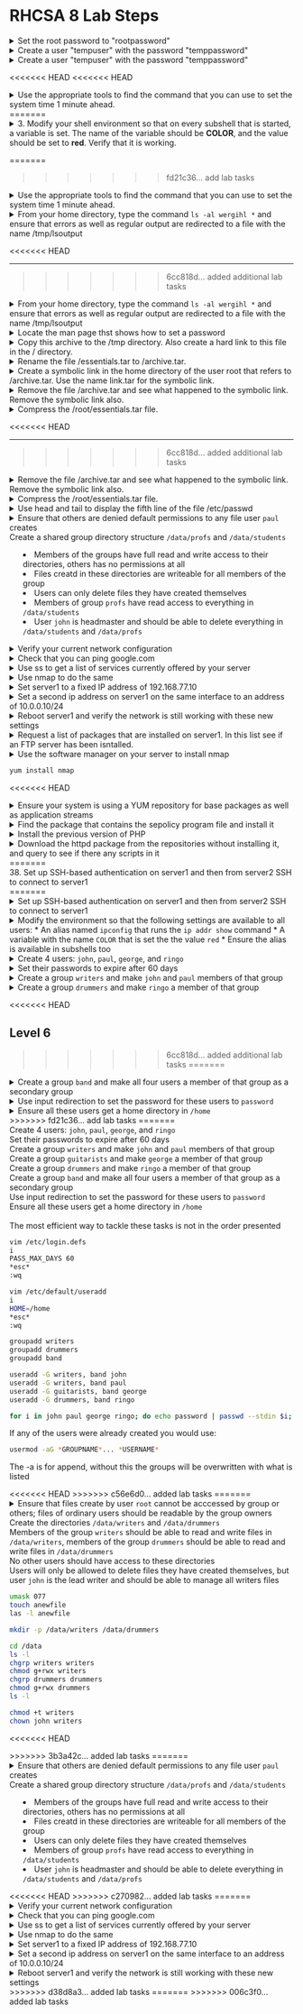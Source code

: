 # RHCSA 8 Lab Steps

<details>
<<<<<<< HEAD
<<<<<<< HEAD
  <summary>Set the root password to "rootpassword"</summary>
<<<<<<< HEAD
<<<<<<< HEAD
  
=======
>>>>>>> f7498a2... updated markdown syntax for code blocks
=======
  
>>>>>>> 2377348... updated markdown syntax for code blocks
  ```bash
  sudo passwd root
  Changing password fot user root.
  rootpassword
  BAD PASSWORD: The apssword contains the user name in some form
  rootpassword
  ```
<<<<<<< HEAD
<<<<<<< HEAD
  
</details>

<details>
  <summary>Create a user "tempuser" with the password "temppassword"</summary>
  ```bash
  sudo useradd tempuser
  sudo passwd tempuser
  temppassword
  temppassword
  ```
=======
  <summary>1. Set the root password to "rootpassword"</summary>
=======
  <summary>Set the root password to "rootpassword"</summary>
>>>>>>> fd21c36... add lab tasks
  <code>sudo passwd root</code><br/>
  <code>Changing password fot user root.</code><br/>
  <code>rootpassword</code>
  <code>BAD PASSWORD: The apssword contains the user name in some form</code></br>
  <code>rootpassword</code>
=======
>>>>>>> f7498a2... updated markdown syntax for code blocks
=======
  
>>>>>>> 2377348... updated markdown syntax for code blocks
</details>

<details>
  <summary>Create a user "tempuser" with the password "temppassword"</summary>
<<<<<<< HEAD
  <code>sudo useradd tempuser</code><br/>
  <code>sudo passwd tempuser</code><br/>
  <code>temppassword</code><br/>
  <code>temppassword</code>
>>>>>>> c24c213... answer corrections
=======
  ```bash
  sudo useradd tempuser
  sudo passwd tempuser
  temppassword
  temppassword
  ```
>>>>>>> f7498a2... updated markdown syntax for code blocks
</details>

<<<<<<< HEAD
<<<<<<< HEAD
<details>
  <summary>Use the appropriate tools to find the command that you can use to set the system time 1 minute ahead.</summary>
</details>
=======

<details>
  <summary>3. Modify your shell environment so that on every subshell that is started, a variable is set. The name of the variable should be <b>COLOR</b>, and the value should be set to <b>red</b>. Verify that it is working.</summary>
</details>

=======
>>>>>>> fd21c36... add lab tasks
<details>
  <summary>Use the appropriate tools to find the command that you can use to set the system time 1 minute ahead.</summary>
</details>

<details>
  <summary>From your home directory, type the command <code>ls -al wergihl *</code> and ensure that errors as well as regular output are redirected to a file with the name /tmp/lsoutput</summary>
  <code>ls -al wergihl * &> /tmp/lsoutput</code>
</details>

<<<<<<< HEAD
***
>>>>>>> 6cc818d... added additional lab tasks

<details>
  <summary>From your home directory, type the command <code>ls -al wergihl *</code> and ensure that errors as well as regular output are redirected to a file with the name /tmp/lsoutput</summary>
  <code>ls -al wergihl * &> /tmp/lsoutput</code>
</details>

<details>
<<<<<<< HEAD
  <summary>Locate the man page thst shows how to set a password</summary>
=======
  <summary>6. Locate the man page thst shows how to set a password</summary>
>>>>>>> 6cc818d... added additional lab tasks
=======
<details>
  <summary>Locate the man page thst shows how to set a password</summary>
>>>>>>> fd21c36... add lab tasks
  <code>man -k password</code><br/>
  There are far to many results here to find what is needed<br/>
  <code>man -k password | grep 1</code><br/>
  Checking general commands to see if anything is applicable<br/>
  <code>man -k password | grep 8</code><br/>
  Checking system administration commands to see if anything is applicable<br/>
  <code>man useradd</code><br/>
  Checking an already known command to see if there's anything that can be used (check see also section)<br/>
  <code>man passwd</code><br/>
  Both command and description don't include the word "password" which is why they weren't found<br/>
</details>

<details>
<<<<<<< HEAD
<<<<<<< HEAD
  <summary>As root, create a user named "testuser" using the man page for <code>useradd</code> as reference</summary>
  ```bash
  su -
  <i>root password</i>
  useradd testuser
</details>

<details>
  <summary>Set the password for "testuser" to "password"</summary>
  ```bash
  passwd testuser
  New password: password
  BAD PASSWORD: The password fails the dictionary check - it is based on a dictionary word
  Retype new password: password
  passwd: all authentication tokens updated successfully.
  ```
</details>

<details>
  <summary>Use globbing to show everything in /etc that have a number in their name (use <code>cd /etc</code> to make /etc your current directory)</summary>
  ```bash
  cd /etc
  ls -d *[0-9]*
  ```
</details>

<details>
  <summary>Use <code>ls -l</code> with a pipe to display results page by page. Then use <code>cd</code> without any arguments</summary>
  ```bash
  ls -l | less
  cd
  ```
</details>

<details>
  <summary>Use vim to create a file named "users" and make sure it contains the names Trevor, Stephen, John, Joe and Hillary</summary>
=======
  <summary>7. As root, create a user named "testuser" using the man page for <code>useradd</code> as reference</summary>
=======
  <summary>As root, create a user named "testuser" using the man page for <code>useradd</code> as reference</summary>
<<<<<<< HEAD
>>>>>>> fd21c36... add lab tasks
  <code>su -</code><br/>
  <code><i>root password</i></code><br/>
  <code>useradd testuser</code>
=======
  ```bash
  su -
  <i>root password</i>
  useradd testuser
>>>>>>> f7498a2... updated markdown syntax for code blocks
</details>

<details>
  <summary>Set the password for "testuser" to "password"</summary>
  ```bash
  passwd testuser
  New password: password
  BAD PASSWORD: The password fails the dictionary check - it is based on a dictionary word
  Retype new password: password
  passwd: all authentication tokens updated successfully.
  ```
</details>

<details>
  <summary>Use globbing to show everything in /etc that have a number in their name (use <code>cd /etc</code> to make /etc your current directory)</summary>
  ```bash
  cd /etc
  ls -d *[0-9]*
  ```
</details>

<details>
  <summary>Use <code>ls -l</code> with a pipe to display results page by page. Then use <code>cd</code> without any arguments</summary>
  ```bash
  ls -l | less
  cd
  ```
</details>

<details>
<<<<<<< HEAD
  <summary>11. Use vim to create a file named "users" and make sure it contains the names Trevor, Stephen, John, Joe and Hillary</summary>
>>>>>>> 6cc818d... added additional lab tasks
=======
  <summary>Use vim to create a file named "users" and make sure it contains the names Trevor, Stephen, John, Joe and Hillary</summary>
>>>>>>> fd21c36... add lab tasks
  <code>vim users</code>
</details> 

<details>
<<<<<<< HEAD
<<<<<<< HEAD
  <summary>Create the following directories: /tmp/files/pictures, /tmp/files/photos and /tmp/files/videos</summary>
=======
  <summary>12. Create the following directories: /tmp/files/pictures, /tmp/files/photos and /tmp/files/videos</summary>
>>>>>>> 6cc818d... added additional lab tasks
=======
  <summary>Create the following directories: /tmp/files/pictures, /tmp/files/photos and /tmp/files/videos</summary>
>>>>>>> fd21c36... add lab tasks
  <code>mkdir -p /tmp/files/pictures /tmp/files/photos /tmp/files/videos</code><br/>
  The <code>-p</code> option ensures that any subfolders that do not exist get created
</details>

<details>
<<<<<<< HEAD
<<<<<<< HEAD
  <summary>Copy all files that have a name starting with a, b, or c from /etc to /tmp/files</summary>
=======
  <summary>13. Copy all files that have a name starting with a, b, or c from /etc to /tmp/files</summary>
>>>>>>> 6cc818d... added additional lab tasks
=======
  <summary>Copy all files that have a name starting with a, b, or c from /etc to /tmp/files</summary>
>>>>>>> fd21c36... add lab tasks
  <code>cp /etc/[a-c]* /tmp/files</code><br/>
  There will be an warning that some subdirectories were not copied because the <code>-r</code> option was not used. This is expect as we only want the files.
</details>

<details>
<<<<<<< HEAD
<<<<<<< HEAD
  <summary>Move all files that have a name starting with a or b from /tmp/files to /tmp/files/photos</summary>
  ```bash
  cd /tmp/files/
  mv [ab]* photos/
  ```
<<<<<<< HEAD
</details>

<details>
  <summary>Move all files that have a name starting with c from /tmp/files to /tmp/files/videos</summary>
=======
  <summary>14. Move all files that have a name starting with a or b from /tmp/files to /tmp/files/photos</summary>
=======
  <summary>Move all files that have a name starting with a or b from /tmp/files to /tmp/files/photos</summary>
>>>>>>> fd21c36... add lab tasks
  <code>cd /tmp/files/</code><br/>
  <code>mv [ab]* photos/</code>
=======
>>>>>>> f7498a2... updated markdown syntax for code blocks
</details>

<details>
<<<<<<< HEAD
  <summary>15. Move all files that have a name starting with c from /tmp/files to /tmp/files/videos</summary>
>>>>>>> 6cc818d... added additional lab tasks
=======
  <summary>Move all files that have a name starting with c from /tmp/files to /tmp/files/videos</summary>
>>>>>>> fd21c36... add lab tasks
  <code>mv c* videos/</code>
</details>

<details>
<<<<<<< HEAD
<<<<<<< HEAD
  <summary>Copy all files that have a size smaller than 1000 bytes from /etc to /tmp/files/pictures</summary>
=======
  <summary>16. Copy all files that have a size smaller than 1000 bytes from /etc to /tmp/files/pictures</summary>
>>>>>>> 6cc818d... added additional lab tasks
=======
  <summary>Copy all files that have a size smaller than 1000 bytes from /etc to /tmp/files/pictures</summary>
>>>>>>> fd21c36... add lab tasks
  <code>find /etc -size -1000c -exec cp {} pictures \;</code>
</details>

<details>
<<<<<<< HEAD
<<<<<<< HEAD
  <summary>Create a symbolic link to /var in /tmp/files</summary>
=======
  <summary>17. Create a symbolic link to /var in /tmp/files</summary>
>>>>>>> 6cc818d... added additional lab tasks
=======
  <summary>Create a symbolic link to /var in /tmp/files</summary>
>>>>>>> fd21c36... add lab tasks
  <code>ln -s /var .</code>
</details>

<details>
<<<<<<< HEAD
<<<<<<< HEAD
  <summary>Create a compressed archive file of the /home directory</summary>
=======
  <summary>18. Create a compressed archive file of the /home directory</summary>
>>>>>>> 6cc818d... added additional lab tasks
=======
  <summary>Create a compressed archive file of the /home directory</summary>
>>>>>>> fd21c36... add lab tasks
  <code>tar cJvf home.tar.xz /home</code>
</details>

<details>
<<<<<<< HEAD
<<<<<<< HEAD
  <summary>Extract the compressed archive with relative file names in /tmp/archive</summary>
=======
  <summary>19. Extract the compressed archive with relative file names in /tmp/archive</summary>
>>>>>>> 6cc818d... added additional lab tasks
=======
  <summary>Extract the compressed archive with relative file names in /tmp/archive</summary>
>>>>>>> fd21c36... add lab tasks
  <code>mkdir /tmp/archive; tar xvf home.tar.xz -C /tmp/archive/</code>
</details>

<details>
<<<<<<< HEAD
<<<<<<< HEAD
  <summary>Log in as user root. In the home directory of root, create one archive file that contains the contents of the /home directory and the /etc directory. Use the name /root/essentials.tar for the archive file.</summary>
</details>

<details>
  <summary>Copy this archive to the /tmp directory. Also create a hard link to this file in the / directory.</summary>
</details>

<details>
  <summary>Rename the file /essentials.tar to /archive.tar.</summary>
</details>

<details>
  <summary>Create a symbolic link in the home directory of the user root that refers to /archive.tar. Use the name link.tar for the symbolic link.</summary>
</details>
=======
  <summary>20. Log in as user root. In the home directory of root, create one archive file that contains the contents of the /home directory and the /etc directory. Use the name /root/essentials.tar for the archive file.</summary>
=======
  <summary>Log in as user root. In the home directory of root, create one archive file that contains the contents of the /home directory and the /etc directory. Use the name /root/essentials.tar for the archive file.</summary>
>>>>>>> fd21c36... add lab tasks
</details>

<details>
  <summary>Copy this archive to the /tmp directory. Also create a hard link to this file in the / directory.</summary>
</details>

<details>
  <summary>Rename the file /essentials.tar to /archive.tar.</summary>
</details>

<details>
  <summary>Create a symbolic link in the home directory of the user root that refers to /archive.tar. Use the name link.tar for the symbolic link.</summary>
</details>

<details>
  <summary>Remove the file /archive.tar and see what happened to the symbolic link. Remove the symbolic link also.</summary>
</details>

<details>
  <summary>Compress the /root/essentials.tar file.</summary>
</details>

<<<<<<< HEAD
***
>>>>>>> 6cc818d... added additional lab tasks

<details>
  <summary>Remove the file /archive.tar and see what happened to the symbolic link. Remove the symbolic link also.</summary>
</details>

<details>
<<<<<<< HEAD
  <summary>Compress the /root/essentials.tar file.</summary>
</details>

<details>
  <summary>Use head and tail to display the fifth line of the file /etc/passwd</summary>
=======
  <summary>26. Use head and tail to display the fifth line of the file /etc/passwd</summary>
>>>>>>> 6cc818d... added additional lab tasks
=======
<details>
  <summary>Use head and tail to display the fifth line of the file /etc/passwd</summary>
>>>>>>> fd21c36... add lab tasks
  <code>head -n 5 /etc/passwd | tail -n 1</code>
</details>

<details>
<<<<<<< HEAD
<<<<<<< HEAD
  <summary>Use sed to display the fifth line of the file /etc/passwd</summary>
=======
  <summary>27. Use sed to display the fifth line of the file /etc/passwd</summary>
>>>>>>> 6cc818d... added additional lab tasks
=======
  <summary>Use sed to display the fifth line of the file /etc/passwd</summary>
>>>>>>> fd21c36... add lab tasks
  <code>sed -n 5p /etc/passwd</code>
</details>

<details>
<<<<<<< HEAD
<<<<<<< HEAD
  <summary>Use awk in a pipe to filter the last column out of the results of the command <code>ps aux</code></summary>
=======
  <summary>28. Use awk in a pipe to filter the last column out of the results of the command <code>ps aux</code></summary>
>>>>>>> 6cc818d... added additional lab tasks
=======
  <summary>Use awk in a pipe to filter the last column out of the results of the command <code>ps aux</code></summary>
>>>>>>> fd21c36... add lab tasks
  <code>ps aux | awk '{ print $NF }'</code>
</details>

<details>
<<<<<<< HEAD
<<<<<<< HEAD
  <summary>Use grep to show all files in /etc that have lines that contain the text 'root' as a word</summary>
=======
  <summary>29. Use grep to show all files in /etc that have lines that contain the text 'root' as a word</summary>
>>>>>>> 6cc818d... added additional lab tasks
=======
  <summary>Use grep to show all files in /etc that have lines that contain the text 'root' as a word</summary>
>>>>>>> fd21c36... add lab tasks
  <code>cd /etc</code><br/>
  <code>grep 'root' * 2>/dev/null</code>
</details>

<details>
<<<<<<< HEAD
<<<<<<< HEAD
  <summary>Use grep to show all lines from all files in /etc that contain exactly 3 characters</summary>
=======
  <summary>30. Use grep to show all lines from all files in /etc that contain exactly 3 characters</summary>
>>>>>>> 6cc818d... added additional lab tasks
=======
  <summary>Use grep to show all lines from all files in /etc that contain exactly 3 characters</summary>
>>>>>>> fd21c36... add lab tasks
  <code>grep '^...$' * 2>/dev/null</code>
</details>

<details>
<<<<<<< HEAD
<<<<<<< HEAD
  <summary>Use grep to find all files that contain the string "alex", but make sure that "alexander" is not included in the result</summary>
=======
  <summary>31. Use grep to find all files that contain the string "alex", but make sure that "alexander" is not included in the result</summary>
>>>>>>> 6cc818d... added additional lab tasks
=======
  <summary>Use grep to find all files that contain the string "alex", but make sure that "alexander" is not included in the result</summary>
>>>>>>> fd21c36... add lab tasks
  <code>grep '^alex$' * or grep '\<alex\>'</code>
</details>

<details>
<<<<<<< HEAD
<<<<<<< HEAD
  <summary>Describe two ways to show line 5 from the /etc/passwd file.</summary>
</details>

<details>
  <summary>How would you locate all text files on your server that contain the current IP address? Do you need a regular expression to do this?</summary>
</details>

<details>
  <summary>You have just used the sed command that replaces all occurrences of the text Administrator with root. Your Windows administrators do not like that very much. How do you revert?</summary>
</details>

<details>
  <summary>Assuming that in the ps aux command the fifth line contains information about memory utilization, how would you process the output of that command to show the process that has the heaviest memory utilization first in the results list?</summary>
</details>

<details>
  <summary>Which command enables you to filter the sixth column of ps aux output?</summary>
</details>

<details>
  <summary>How do you delete the sixth line from the file ~/myfile?</summary>
</details>

<details>
  <summary>Set up SSH-based authentication on server1 and then from server2 SSH to connect to server1</summary>
</details>

<details>
  <summary>
    Modify the environment so that the following settings are available to all users:
    * An alias named <code>ipconfig</code> that runs the <code>ip addr show</code> command
    * A variable with the name <code>COLOR</code> that is set the the value <code>red</code>
    * Ensure the alias is available in subshells too
  </summary>
  ```bash
  su -
  cd /etc/profile.d/
  vim labenv.sh
  i
  alias ipconfig='ip addr show'
  export COLOR=red
  esc
  :wq
  ```

  Nothing else to do since aliases are already available in subshells by default. The variable will also be available since it was created with <code>export</code>.
</details>

<details>
  <summary>
    Create 4 users: <code>john</code>, <code>paul</code>, <code>george</code>, and <code>ringo</code><br/>
    Set their passwords to expire after 60 days<br/>
    Create a group <code>writers</code> and make <code>john</code> and <code>paul</code> members of that group<br/>
    Create a group <code>guitarists</code> and make <code>george</code> a member of that group<br/>
    Create a group <code>drummers</code> and make <code>ringo</code> a member of that group<br/>
    Create a group <code>band</code> and make all four users a member of that group as a secondary group<br/>
    Use input redirection to set the password for these users to <code>password</code><br/>
    Ensure all these users get a home directory in <code>/home</code>
  </summary>
  <br/>
  The most efficient way to tackle these tasks is not in the order presented

  ```bash
  vim /etc/login.defs
  i
  PASS_MAX_DAYS 60
  *esc*
  :wq
  
  vim /etc/default/useradd
  i
  HOME=/home
  *esc*
  :wq

  groupadd writers
  groupadd drummers
  groupadd band

  useradd -G writers, band john
  useradd -G writers, band paul
  useradd -G guitarists, band george
  useradd -G drummers, band ringo

  for i in john paul george ringo; do echo password | passwd --stdin $i; done
  ```

  If any of the users were already created you would use:

  ```bash
  usermod -aG *GROUPNAME*... *USERNAME*
  ```
  
  The -a is for append, without this the groups will be overwritten with what is listed
</details>

<details>
  <summary>
    Ensure that files create by user <code>root</code> cannot be acccessed by group or others; files of ordinary users should be readable by the group owners<br/>
    Create the directories <code>/data/writers</code> and <code>/data/drummers</code><br/>
    Members of the group <code>writers</code> should be able to read and write files in <code>/data/writers</code>, members of the group <code>drummers</code> should be able to read and write files in <code>/data/drummers</code><br/>
    No other users should have access to these directories<br/>
    Users will only be allowed to delete files they have created themselves, but user <code>john</code> is the lead writer and should be able to manage all writers files
  </summaary>

  ```bash
  umask 077
  touch anewfile
  las -l anewfile

  mkdir -p /data/writers /data/drummers

  cd /data
  ls -l
  chgrp writers writers
  chmod g+rwx writers
  chgrp drummers drummers
  chmod g+rwx drummers
  ls -l

  chmod +t writers
  chown john writers
  ```
=======
  <summary>32. Describe two ways to show line 5 from the /etc/passwd file.</summary>
=======
  <summary>Describe two ways to show line 5 from the /etc/passwd file.</summary>
>>>>>>> fd21c36... add lab tasks
</details>

<details>
  <summary>How would you locate all text files on your server that contain the current IP address? Do you need a regular expression to do this?</summary>
</details>

<details>
  <summary>You have just used the sed command that replaces all occurrences of the text Administrator with root. Your Windows administrators do not like that very much. How do you revert?</summary>
</details>

<details>
  <summary>Assuming that in the ps aux command the fifth line contains information about memory utilization, how would you process the output of that command to show the process that has the heaviest memory utilization first in the results list?</summary>
</details>

<details>
  <summary>Which command enables you to filter the sixth column of ps aux output?</summary>
</details>

<details>
  <summary>How do you delete the sixth line from the file ~/myfile?</summary>
</details>

<<<<<<< HEAD
***
>>>>>>> 6cc818d... added additional lab tasks

</details>

<details>
<<<<<<< HEAD
  <summary>
    Ensure that others are denied default permissions to any file user <code>paul</code> creates<br/>
    Create a shared group directory structure <code>/data/profs</code> and <code>/data/students</code>
    <ul>
      <li>Members of the groups have full read and write access to their directories, others has no permissions at all
      <li>Files creatd in these directories are writeable for all members of the group
      <li>Users can only delete files they have created themselves
      <li>Members of group <code>profs</code> have read access to everything in <code>/data/students</code>
      <li>User <code>john</code> is headmaster and should be able to delete everything in <code>/data/students</code> and <code>/data/profs</code>
    </ul>
  </summary>

  ```bash
  cd /home/paul/
  ls -a
  vim .bash_profile

  i
  umask 007
  *esc*
  :wq

  su - paul
  touch -l paul5
  ls -l paul5
  logout

  cd /data
  mkdir profs students
  ls -l

  chmod 3770 students/

  chown john:students students/
  chown john:profs profs/
  ls -lk

  cd students/
  ls -l
  setfacl -m d:g:profs:rx /data/students
  getfacl .
  ```
</details>

<details>
  <summary>Verify your current network configuration</summary>

  ```bash
  ip a
  ip route show
  ```

</details>

<details>
  <summary>Check that you can ping google.com</summary>
  
  ```bash
  ping google.com
  ```

</details>

<details>
  <summary>Use ss to get a list of services currently offered by your server</summary>

  ```bash
  ss -tuna
  ```

  If you'd like to see what is running on an open port grep the port number in /etc/services

  ```bash
  grep 68 /etc/services
  ```

</details>

<details>
  <summary>Use nmap to do the same</summary>

  ```bash
  yum install nmap
  nmap 192.168.77.3
  ```

</details>

<details>
  <summary>Set server1 to a fixed IP address of 192.168.77.10</summary>

  Check current ip configuration

  ```bash
  ip a
  ```

  Use nmtui to configure the ethernet interface

  ```bash
  nmtui
  ```

</details>

<details>
  <summary>Set a second ip address on server1 on the same interface to an address of 10.0.0.10/24</summary>
  
  This can be done in the same nmtui session as the previous task

</details>

<details>
  <summary>Reboot server1 and verify the network is still working with these new settings</summary>

  Use <code>ip a</code> again to confirm the updated configuration settings
</details>

<details>
  <summary>Request a list of packages that are installed on server1. In this list see if an FTP server has been isntalled.</summary>

  ```bash
  yum list installed | grep ftp
  ```

</details>

<details>
  <summary>Use the software manager on your server to install nmap</summry>

  ```bash
  yum install nmap
  ```
  
<<<<<<< HEAD
</details>

<details>
  <summary>Ensure your system is using a YUM repository for base packages as well as application streams</summary>

  ```bash  
  cd /etc/yum.repos.d/
  ls
  cat base.repo
  cat appstream.repo
  tail -n l /etc/fstab
  ```

  Use the last line to ensure that the rhel8.iso is connected to /repo

  ```bash 
  less redhat.repo
  ```

</details>

<details>
  <summary>Find the package that contains the sepolicy program file and install it</summary>

  ```bash
  yum search sepolicy
  yum provide */sepolicy
  ```

</details>

<details>
  <summary>Install the previous version of PHP</summary>

  ```bash
  yum module list
  yum module PHP <VERSIONNUMBER>
  ```

</details>

<details>
  <summary>Download the httpd package from the repositories without installing it, and query to see if there any scripts in it</summary>

  ```bash
  cd ~
  yumdownloader httpd
  ls
  rpm -qp --scripts httpd-<VERSIONINFO>
  ```
  
</details>
=======
  <summary>38. Set up SSH-based authentication on server1 and then from server2 SSH to connect to server1</summary>
=======
<details>
  <summary>Set up SSH-based authentication on server1 and then from server2 SSH to connect to server1</summary>
</details>

<details>
  <summary>
    Modify the environment so that the following settings are available to all users:
    * An alias named <code>ipconfig</code> that runs the <code>ip addr show</code> command
    * A variable with the name <code>COLOR</code> that is set the the value <code>red</code>
    * Ensure the alias is available in subshells too
  </summary>
  ```bash
  su -
  cd /etc/profile.d/
  vim labenv.sh
  i
  alias ipconfig='ip addr show'
  export COLOR=red
  esc
  :wq
  ```

  Nothing else to do since aliases are already available in subshells by default. The variable will also be available since it was created with <code>export</code>.
</details>

<details>
<<<<<<< HEAD
  <summary>Create 4 users: <code>john</code>, <code>paul</code>, <code>george</code>, and <code>ringo</code></summary>
>>>>>>> fd21c36... add lab tasks
</details>

<details>
  <summary>Set their passwords to expire after 60 days</summary>
</details>

<details>
  <summary>Create a group <code>writers</code> and make <code>john</code> and <code>paul</code> members of that group</summary>
</details>

<details>
  <summary>Create a group <code>drummers</code> and make <code>ringo</code> a member of that group</summary>
</details>

<<<<<<< HEAD
## Level 6
>>>>>>> 6cc818d... added additional lab tasks
=======
<details>
  <summary>Create a group <code>band</code> and make all four users a member of that group as a secondary group</summary>
</details>

<details>
  <summary>Use input redirection to set the password for these users to <code>password</code></summary>
</details>

<details>
  <summary>Ensure all these users get a home directory in <code>/home</code></summary>
</details>
>>>>>>> fd21c36... add lab tasks
=======
  <summary>
    Create 4 users: <code>john</code>, <code>paul</code>, <code>george</code>, and <code>ringo</code><br/>
    Set their passwords to expire after 60 days<br/>
    Create a group <code>writers</code> and make <code>john</code> and <code>paul</code> members of that group<br/>
    Create a group <code>guitarists</code> and make <code>george</code> a member of that group<br/>
    Create a group <code>drummers</code> and make <code>ringo</code> a member of that group<br/>
    Create a group <code>band</code> and make all four users a member of that group as a secondary group<br/>
    Use input redirection to set the password for these users to <code>password</code><br/>
    Ensure all these users get a home directory in <code>/home</code>
  </summary>
  <br/>
  The most efficient way to tackle these tasks is not in the order presented

  ```bash
  vim /etc/login.defs
  i
  PASS_MAX_DAYS 60
  *esc*
  :wq
  
  vim /etc/default/useradd
  i
  HOME=/home
  *esc*
  :wq

  groupadd writers
  groupadd drummers
  groupadd band

  useradd -G writers, band john
  useradd -G writers, band paul
  useradd -G guitarists, band george
  useradd -G drummers, band ringo

  for i in john paul george ringo; do echo password | passwd --stdin $i; done
  ```

  If any of the users were already created you would use:

  ```bash
  usermod -aG *GROUPNAME*... *USERNAME*
  ```
  
  The -a is for append, without this the groups will be overwritten with what is listed
</details>
<<<<<<< HEAD
>>>>>>> c56e6d0... added lab tasks
=======

<details>
  <summary>
    Ensure that files create by user <code>root</code> cannot be acccessed by group or others; files of ordinary users should be readable by the group owners<br/>
    Create the directories <code>/data/writers</code> and <code>/data/drummers</code><br/>
    Members of the group <code>writers</code> should be able to read and write files in <code>/data/writers</code>, members of the group <code>drummers</code> should be able to read and write files in <code>/data/drummers</code><br/>
    No other users should have access to these directories<br/>
    Users will only be allowed to delete files they have created themselves, but user <code>john</code> is the lead writer and should be able to manage all writers files
  </summaary>

  ```bash
  umask 077
  touch anewfile
  las -l anewfile

  mkdir -p /data/writers /data/drummers

  cd /data
  ls -l
  chgrp writers writers
  chmod g+rwx writers
  chgrp drummers drummers
  chmod g+rwx drummers
  ls -l

  chmod +t writers
  chown john writers
  ```

<<<<<<< HEAD
  </details>
>>>>>>> 3b3a42c... added lab tasks
=======
</details>

<details>
  <summary>
    Ensure that others are denied default permissions to any file user <code>paul</code> creates<br/>
    Create a shared group directory structure <code>/data/profs</code> and <code>/data/students</code>
    <ul>
      <li>Members of the groups have full read and write access to their directories, others has no permissions at all
      <li>Files creatd in these directories are writeable for all members of the group
      <li>Users can only delete files they have created themselves
      <li>Members of group <code>profs</code> have read access to everything in <code>/data/students</code>
      <li>User <code>john</code> is headmaster and should be able to delete everything in <code>/data/students</code> and <code>/data/profs</code>
    </ul>
  </summary>

  ```bash
  cd /home/paul/
  ls -a
  vim .bash_profile

  i
  umask 007
  *esc*
  :wq

  su - paul
  touch -l paul5
  ls -l paul5
  logout

  cd /data
  mkdir profs students
  ls -l

  chmod 3770 students/

  chown john:students students/
  chown john:profs profs/
  ls -lk

  cd students/
  ls -l
  setfacl -m d:g:profs:rx /data/students
  getfacl .
  ```
</details>
<<<<<<< HEAD
>>>>>>> c270982... added lab tasks
=======

<details>
  <summary>Verify your current network configuration</summary>

  ```bash
  ip a
  ip route show
  ```

</details>

<details>
  <summary>Check that you can ping google.com</summary>
  
  ```bash
  ping google.com
  ```

</details>

<details>
  <summary>Use ss to get a list of services currently offered by your server</summary>

  ```bash
  ss -tuna
  ```

  If you'd like to see what is running on an open port grep the port number in /etc/services

  ```bash
  grep 68 /etc/services
  ```

</details>

<details>
  <summary>Use nmap to do the same</summary>

  ```bash
  yum install nmap
  nmap 192.168.77.3
  ```

</details>

<details>
  <summary>Set server1 to a fixed IP address of 192.168.77.10</summary>

  Check current ip configuration

  ```bash
  ip a
  ```

  Use nmtui to configure the ethernet interface

  ```bash
  nmtui
  ```

</details>

<details>
  <summary>Set a second ip address on server1 on the same interface to an address of 10.0.0.10/24</summary>
  
  This can be done in the same nmtui session as the previous task

</details>

<details>
  <summary>Reboot server1 and verify the network is still working with these new settings</summary>

  Use <code>ip a</code> again to confirm the updated configuration settings
</details>
>>>>>>> d38d8a3... added lab tasks
=======
</details>
>>>>>>> 006c3f0... added lab tasks
